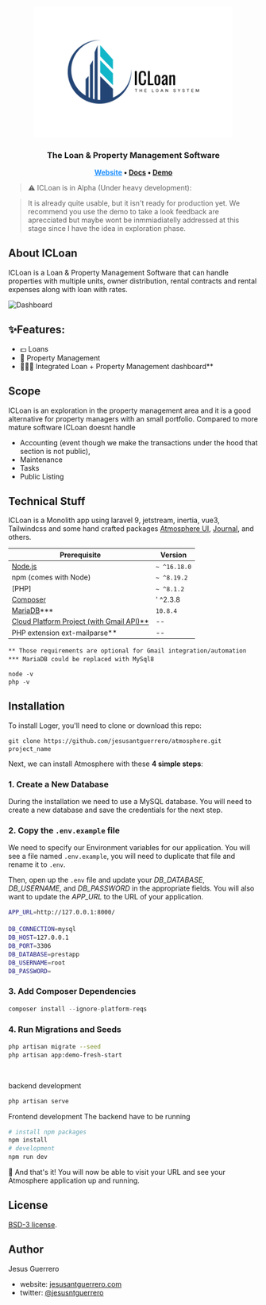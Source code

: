 <p align="center"><a href="/" target="_blank"><img src="/Art/logo.svg" width="400" alt="Laravel Logo"></a></p>

<h3 align="center">
    The Loan & Property Management Software
</h3>

 <p align="center">
	<strong>
		<a href="https://icloanapp.com" target="_blank" style="color:dodgerblue;">Website</a>
		•
		<a href="https://docs.icloanapp.com/" target="_blank">Docs</a>
		•
		<a href="https://icloanapp.com/" target="_blank">Demo</a>
	</strong>
</p>

> ⚠️ ICLoan is in Alpha (Under heavy development):

> It is already quite usable, but it isn't ready for production yet. We recommend you use the demo to take a look feedback are aprecciated but maybe wont be inmmiadiatelly addressed at this stage since I have the idea in exploration phase.

## About ICLoan
ICLoan is a Loan & Property Management Software that can handle properties with multiple units, owner distribution, rental contracts and rental expenses along with loan with rates.

![Dashboard](https://github.com/jesusantguerrero/prestapp/assets/17421742/eb28873b-8ab8-47d7-9c51-3b0f25b42ef2)

## ✨Features:

* 💵 Loans
*  🏡 Property Management
* 👨‍👩‍👧 Integrated Loan + Property Management dashboard**

## Scope
ICLoan is an exploration in the property management area and it is a good alternative for property managers with an small portfolio. Compared to more mature software ICLoan doesnt handle 

- Accounting (event though we make the transactions under the hood that section is not public), 
- Maintenance
- Tasks
- Public Listing

## Technical Stuff
ICLoan is a Monolith app using laravel 9, jetstream, inertia, vue3, Tailwindcss and some hand crafted packages [Atmosphere UI](https://github.com/jesusantguerrero/atmosphere-ui), [Journal](https://github.com/insane-code/journal), and others.


| Prerequisite                                          | Version     |
| ------------------------------------------------------| ----------  |
| [Node.js](http://nodejs.org)                          | `~ ^16.18.0`|
| npm (comes with Node)                                 | `~ ^8.19.2` |
| [PHP]                                                 | `~ ^8.1.2`  |
| [Composer](https://getcomposer.org/)                  | ' ^2.3.8    |
| [MariaDB](https://mariadb.org/)***                    |  `10.8.4`   |
| [Cloud Platform Project (with Gmail API)**](https://developers.google.com/gmail/api/quickstart/js)                                |    --                                                 |             |
| PHP extension ext-mailparse**                         |      --     |

`** Those requirements are optional for Gmail integration/automation`
`*** MariaDB could be replaced with MySql8`

```shell
node -v
php -v
```

## Installation

To install Loger, you'll need to clone or download this repo:

```
git clone https://github.com/jesusantguerrero/atmosphere.git project_name
```

Next, we can install Atmosphere with these **4 simple steps**:

### 1. Create a New Database

During the installation we need to use a MySQL database. You will need to create a new database and save the credentials for the next step.

### 2. Copy the `.env.example` file

We need to specify our Environment variables for our application. You will see a file named `.env.example`, you will need to duplicate that file and rename it to `.env`.

Then, open up the `.env` file and update your *DB_DATABASE*, *DB_USERNAME*, and *DB_PASSWORD* in the appropriate fields. You will also want to update the *APP_URL* to the URL of your application.

```bash
APP_URL=http://127.0.0.1:8000/

DB_CONNECTION=mysql
DB_HOST=127.0.0.1
DB_PORT=3306
DB_DATABASE=prestapp
DB_USERNAME=root
DB_PASSWORD=
```

### 3. Add Composer Dependencies
```php
composer install --ignore-platform-reqs
```
### 4. Run Migrations and Seeds

```bash
php artisan migrate --seed
php artisan app:demo-fresh-start
```
<br>

backend development
```bash
php artisan serve
```
Frontend development
The backend have to be running

```bash
# install npm packages
npm install
# development
npm run dev
```

🎉 And that's it! You will now be able to visit your URL and see your Atmosphere application up and running.

## License
[BSD-3 license](https://github.com/jesusantguerrero/atmosphere/blob/master/LICENSE).

## Author
Jesus Guerrero
- website: [jesusantguerrero.com](https://jesusantguerrero.com)
- twitter: [@jesusntguerrero](https://twitter.com/jesusntguerrero) 
